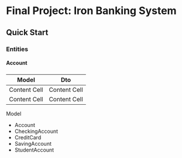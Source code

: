 # Final Project: Iron Banking System

## Quick Start
### Entities

#### Account
##### 

| Model        | Dto          |
|--------------|--------------|
| Content Cell | Content Cell |
| Content Cell | Content Cell |


Model
- Account
- CheckingAccount
- CreditCard
- SavingAccount
- StudentAccount